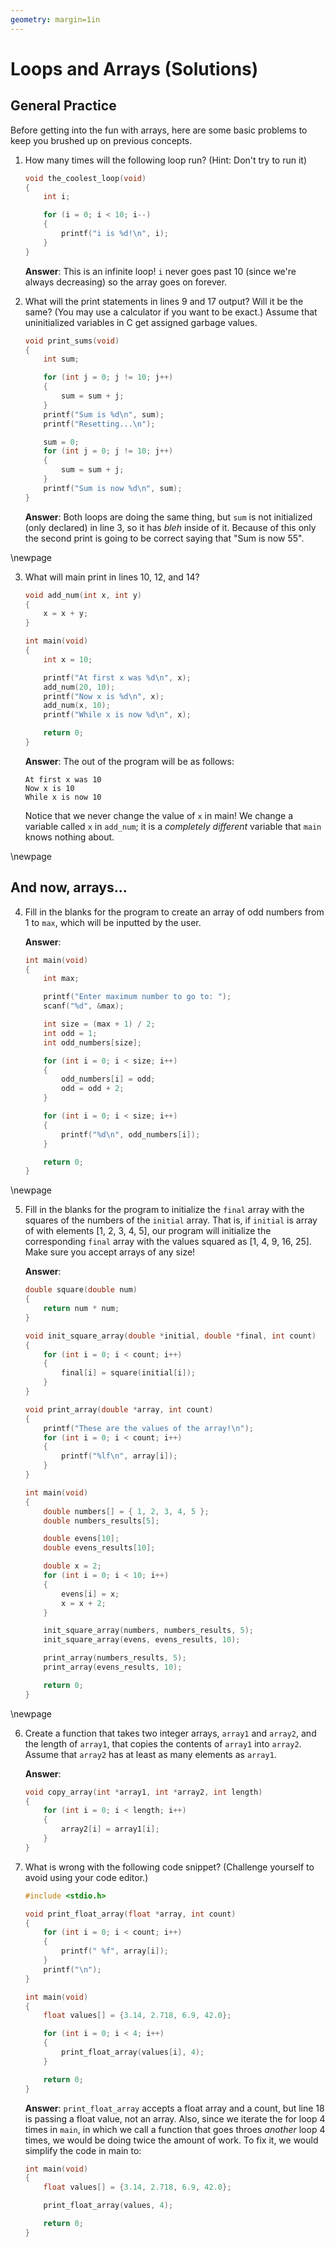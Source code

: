 ```yaml
---
geometry: margin=1in
---
```


# Loops and Arrays (Solutions)

## General Practice

Before getting into the fun with arrays, here are some basic problems to keep you brushed up on previous concepts.

1. How many times will the following loop run? (Hint: Don't try to run it)

	``` c
	void the_coolest_loop(void)
	{
		int i;

		for (i = 0; i < 10; i--)
		{
			printf("i is %d!\n", i);
		}
	}
	```

	**Answer**: This is an infinite loop! `i` never goes past 10 (since we're always decreasing) so the array goes on forever.

2. What will the print statements in lines 9 and 17 output? Will it be the same? (You may use a calculator if you want to be exact.) Assume that uninitialized variables in C get assigned garbage values.

	``` c lineNumber
	void print_sums(void)
	{
		int sum;

		for (int j = 0; j != 10; j++)
		{
			sum = sum + j;
		}
		printf("Sum is %d\n", sum);
		printf("Resetting...\n");

		sum = 0;
		for (int j = 0; j != 10; j++)
		{
			sum = sum + j;
		}
		printf("Sum is now %d\n", sum);
	}
	```

	**Answer**: Both loops are doing the same thing, but `sum` is not initialized (only declared) in line 3, so it has *bleh* inside of it. Because of this only the second print is going to be correct saying that "Sum is now 55".

\newpage

3. What will main print in lines 10, 12, and 14?

	``` c lineNumber
	void add_num(int x, int y)
	{
		x = x + y;
	}

	int main(void)
	{
		int x = 10;

		printf("At first x was %d\n", x);
		add_num(20, 10);
		printf("Now x is %d\n", x);
		add_num(x, 10);
		printf("While x is now %d\n", x);

		return 0;
	}
	```

	**Answer**: The out of the program will be as follows:

	```
	At first x was 10
	Now x is 10
	While x is now 10
	```

	Notice that we never change the value of `x` in main! We change a variable called `x` in `add_num`; it is a *completely different* variable that `main` knows nothing about.

\newpage

## And now, arrays...

4. Fill in the blanks for the program to create an array of odd numbers from 1 to `max`, which will be inputted by the user.

	**Answer**:

	``` c
	int main(void)
	{
		int max;
	
		printf("Enter maximum number to go to: ");
		scanf("%d", &max);

		int size = (max + 1) / 2;
		int odd = 1;
		int odd_numbers[size];

		for (int i = 0; i < size; i++)
		{
			odd_numbers[i] = odd;
			odd = odd + 2;
		}

		for (int i = 0; i < size; i++)
		{
			printf("%d\n", odd_numbers[i]);
		}

		return 0;
	}
	```

\newpage

5. Fill in the blanks for the program to initialize the `final` array with the squares of the numbers of the `initial` array. That is, if `initial` is array of with elements [1, 2, 3, 4, 5], our program will initialize the corresponding `final` array with the values squared as [1, 4, 9, 16, 25]. Make sure you accept arrays of any size!

	**Answer**:

	``` c
	double square(double num)
	{
		return num * num;
	}

	void init_square_array(double *initial, double *final, int count)
	{
		for (int i = 0; i < count; i++)
		{
			final[i] = square(initial[i]);
		}
	}

	void print_array(double *array, int count)
	{
		printf("These are the values of the array!\n");
		for (int i = 0; i < count; i++)
		{
			printf("%lf\n", array[i]);
		}
	}

	int main(void)
	{
		double numbers[] = { 1, 2, 3, 4, 5 };
		double numbers_results[5];

		double evens[10];
		double evens_results[10];

		double x = 2;
		for (int i = 0; i < 10; i++)
		{
			evens[i] = x;
			x = x + 2;
		}

		init_square_array(numbers, numbers_results, 5);
		init_square_array(evens, evens_results, 10);

		print_array(numbers_results, 5);
		print_array(evens_results, 10);

		return 0;
	}
	```

\newpage

6. Create a function that takes two integer arrays, `array1` and `array2`, and the length of `array1`, that copies the contents of `array1` into `array2`. Assume that `array2` has at least as many elements as `array1`.

	**Answer**:

	``` c
	void copy_array(int *array1, int *array2, int length)
	{
		for (int i = 0; i < length; i++)
		{
			array2[i] = array1[i];
		}
	}
	```

7. What is wrong with the following code snippet? (Challenge yourself to avoid using your code editor.)

	``` c lineNumber
	#include <stdio.h>

	void print_float_array(float *array, int count)
	{
		for (int i = 0; i < count; i++)
		{
			printf(" %f", array[i]);
		}
		printf("\n");
	}

	int main(void)
	{
		float values[] = {3.14, 2.718, 6.9, 42.0};

		for (int i = 0; i < 4; i++)
		{
			print_float_array(values[i], 4);
		}

		return 0;
	}
	```

	**Answer**: `print_float_array` accepts a float array and a count, but line 18 is passing a float value, not an array. Also, since we iterate the for loop 4 times in `main`, in which we call a function that goes throes *another* loop 4 times, we would be doing twice the amount of work. To fix it, we would simplify the code in main to:

	``` c
	int main(void)
	{
		float values[] = {3.14, 2.718, 6.9, 42.0};

		print_float_array(values, 4);

		return 0;
	}
	```
